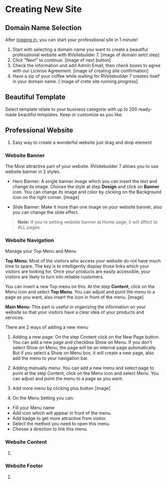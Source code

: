 # Creating New Site

## Domain Name Selection
After [logging in](https://github.com/rvsitebuilder/user-docs/blob/7.1/en/overview.md#login-system_), you can start your professtional site in 1 minute!
1. Start with selecting a domain name you want to create a beautiful professtional website with RVsitebuilder 7.
[image of domain selct step]
1. Click "Next" to continue.
[image of next button]
1. Check the information and add Admin Email, then check boxes to agree with our License Agreement.
[image of creating site confirmation]
1. Have a sip of your coffee while waiting for RVsitebuilder 7 creates itself in your domain name.
[ image of crete site running progress]

## Beautiful Template
Select template relate to your business categorie with up to 200 ready-made beautiful templates. Keep or customize as you like.


## Professional Website
1. Easy way to create a wonderful website just drag and drop element 

### Website Banner
The Most attractive part of your website. RVsitebuilder 7 allows you to use website banner in 2 styles.
- Hero Banner: A single banner image which you can insert the text and change its image. Choose the style at step **Design** and click on **Banner** icon. You can change its image and color by clicking on the Background icon on the right corner. [image]

- Slide Banner: Make it more than one image on your website banner, also you can change the slide effect.
> **Note:** If you're setting website banner at Home page, it will affect to ALL pages. 

### Website Navigation
Manage your Top Menu and Menu

**Top Menu:** Most of the visitors who access your website do not have much time to spare. The key is to intelligently display those links which your visitors are looking for. Once your products are easily accessible, your visitors are likely to turn into reliable customers.

You can insert a new Top menu on this. At the step **Content**, click on the Menu icon and select **Top Menu**. You can adjust and point the menu to a page as you want, also insert the icon in front of the menu. [image]

**Main Menu:** This part is useful in organizing the information on your website so that your visitors have a clear idea of your products and services.

There are 2 ways of adding a new menu

1. Adding a new page: On the step Content click on the New Page button. You can add a new page and checkbox Show on Menu. If you don't select Show on Menu, the page will be an internal page automatically. But if you select a Show on Menu box, it will create a new page, also add the menu to your navigation bar.
1. Adding manually menu: You can add a new menu and select page to point at the step Content, click on the Menu icon and select Menu. You can adjust and point the menu to a page as you want. 




1. Add more menu by clicking plus button [image]
1. On the Menu Setting you can:

- Fill your Menu name
- Add icon which will appear in front of the menu.
- Add badge to get more attractive from visitor.
- Select the method you need to open this menu.
- Choose a direction to link this menu.

### Website Content
1.
### Website Footer
1.


